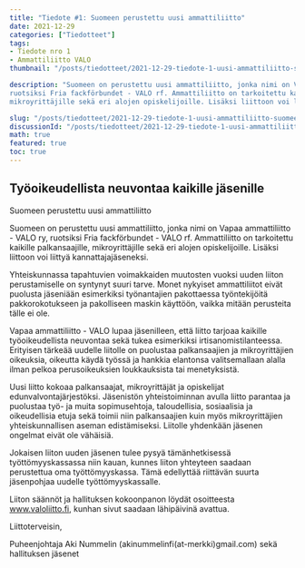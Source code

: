 ```yaml
---
title: "Tiedote #1: Suomeen perustettu uusi ammattiliitto"
date: 2021-12-29
categories: ["Tiedotteet"]
tags:
- Tiedote nro 1
- Ammattiliitto VALO
thumbnail: "/posts/tiedotteet/2021-12-29-tiedote-1-uusi-ammattiliitto-suomeen/rip-sote.jpg"

description: "Suomeen on perustettu uusi ammattiliitto, jonka nimi on Vapaa ammattiliitto - VALO ry, 
ruotsiksi Fria fackförbundet - VALO rf. Ammattiliitto on tarkoitettu kaikille palkansaajille, 
mikroyrittäjille sekä eri alojen opiskelijoille. Lisäksi liittoon voi liittyä kannattajajäseneksi. "

slug: "/posts/tiedotteet/2021-12-29-tiedote-1-uusi-ammattiliitto-suomeen/"
discussionId: "/posts/tiedotteet/2021-12-29-tiedote-1-uusi-ammattiliitto-suomeen/"
math: true
featured: true
toc: true
---
```


## Työoikeudellista neuvontaa kaikille jäsenille
Suomeen perustettu uusi ammattiliitto

Suomeen on perustettu uusi ammattiliitto, jonka nimi on Vapaa ammattiliitto - VALO ry, 
ruotsiksi Fria fackförbundet - VALO rf. Ammattiliitto on tarkoitettu kaikille palkansaajille, 
mikroyrittäjille sekä eri alojen opiskelijoille. Lisäksi liittoon voi liittyä kannattajajäseneksi. 
 
Yhteiskunnassa tapahtuvien voimakkaiden muutosten vuoksi uuden liiton perustamiselle on 
syntynyt suuri tarve. Monet nykyiset ammattiliitot eivät puolusta jäseniään esimerkiksi työnantajien 
pakottaessa työntekijöitä pakkorokotukseen ja pakolliseen maskin käyttöön, vaikka mitään 
perusteita tälle ei ole.

Vapaa ammattiliitto - VALO lupaa jäsenilleen, että liitto tarjoaa kaikille työoikeudellista neuvontaa 
sekä tukea esimerkiksi irtisanomistilanteessa. Erityisen tärkeää uudelle liitolle on puolustaa 
palkansaajien ja mikroyrittäjien oikeuksia, oikeutta käydä työssä ja hankkia elantonsa 
valitsemallaan alalla ilman pelkoa perusoikeuksien loukkauksista tai menetyksistä.

Uusi liitto kokoaa palkansaajat, mikroyrittäjät ja opiskelijat edunvalvontajärjestöksi. Jäsenistön 
yhteistoiminnan avulla liitto parantaa ja puolustaa työ- ja muita sopimusehtoja, taloudellisia, 
sosiaalisia ja oikeudellisia etuja sekä toimii niin palkansaajien kuin myös mikroyrittäjien 
yhteiskunnallisen aseman edistämiseksi. Liitolle yhdenkään jäsenen ongelmat eivät ole vähäisiä.

Jokaisen liiton uuden jäsenen tulee pysyä tämänhetkisessä työttömyyskassassa niin kauan, kunnes 
liiton yhteyteen saadaan perustettua oma työttömyyskassa. Tämä edellyttää riittävän suurta 
jäsenpohjaa uudelle työttömyyskassalle. 
 
Liiton säännöt ja hallituksen kokoonpanon löydät osoitteesta www.valoliitto.fi, kunhan sivut 
saadaan lähipäivinä avattua. 
 
 
Liittoterveisin,  
 
Puheenjohtaja Aki Nummelin (akinummelinfi(at-merkki)gmail.com) sekä hallituksen jäsenet 
 
